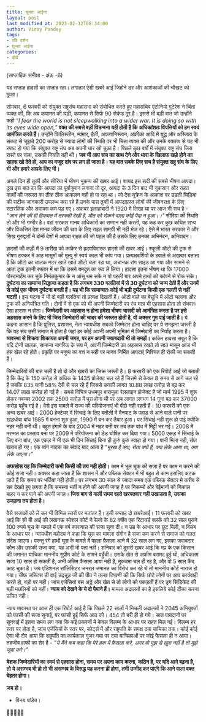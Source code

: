 ```yaml
---
title: घूमता आईना
layout: post
last_modified_at: 2023-02-12T08:34:00
author: Vinay Pandey
tags:
- रवि दर्शन
- घूमता आईना
categories:
- दीर्घ
---
```

(साप्ताहिक समीक्षा - अंक -6)

यह सप्ताह हादसों का सप्ताह रहा। लगातार ऐसी खबरें आईं जिहोने डर और आशंकाओं की चौखट को छुआ। 

सोमवार, 6 फरवरी को संयुक्त राष्ट्रसंघ महासभा को संबोधित करते हुए महासचिव एंटोनियो गुटेरेश ने चिंता व्यक्त की, कि अब कयामत की घड़ी, कयामत से सिर्फ 90 सेकंड दूर है। इससे भी बड़ी बात जो उन्होंने कही *“I fear the world is not sleepwalking into a wider war. It is doing so with its eyes wide open,”*  **वक्त की सबसे बड़ी विडम्बना यही होती है कि अधिकांशतः विपत्तियों को हम स्वयं आमंत्रित करते हैं।** उन्होंने फिलिस्तीन, म्यंमार, हैती, अफगानिस्तान, अफ्रीका आदि में युद्ध और अस्तित्व के संकट से जूझते 200 करोड़ से ज्यादा लोगों की स्थिति पर भी चिंता व्यक्त की और उनके वक्तव्य से यह भी स्पष्ट हो गया कि संयुक्त राष्ट्र संघ अब अपनी धार खो चुका है। पिछले कुछ वर्षों में संयुक्त राष्ट्र संघ जिस रास्ते पर चला, उसकी नियति यही थी। **जब भी आप सच का साथ देने और धारा के खिलाफ खड़े होने का साहस खो देते हो, आप का वजूद दांव पर लग ही जाता है। यह बात सबके लिए सच है संयुक्त राष्ट्र संघ के लिए भी और हमारे आपके लिए भी।**

अगले दिन ही तुर्की और सीरिया में भीषण भूकम्प की खबर आई। शायद इस सदी की सबसे भीषण आपदा। दुख इस बात का कि आपदा का पूर्वानुमान लगाना तो दूर, आपदा के 3 दिन बाद भी नुकसान और राहत कार्यों की जरूरत का ठीक ठीक आकलन नही हो पा रहा था। जो देश यूक्रेन के आकाश पर उड़ती चिड़िया की सटीक जानकारी उपलब्ध करा रहे हैं उनके पास तुर्की में आपदाग्रस्त लोगों की जीवनरक्षा के लिए स्टारलिंक और अवाक्स कम पड़ गए। अकबर इलाहाबादी ने 1920 मे लिखा था पर आज भी सच है -
*"जान लेने की ही हिकमत में तरक्की देखी है,*
*मौत को रोकने वाला कोई पैदा न हुआ।।"*
सीरिया की स्थिति तो और भी गम्भीर है। वहां सरकार मानव अधिकारों का सम्मान नही करती, यह कह कर कुछ कथित सभ्य और विकसित देश मानव जीवन की रक्षा के लिए राहत सामग्री भी नही भेज रहे। ऐसे में भारत सरकार ने और सिख गुरुद्वारों ने दोनों देशों में आपदा राहत की जो पहल की है उसके लिए उनका अभिनंदन, अभिवादन।

हादसों की कड़ी में 9 तारीख को कांकेर से ह्रदयविदारक हादसे की खबर आई। स्कूली ऑटो की ट्रक से भीषण टक्कर में आठ मासूमों की मृत्यु से स्वयं काल भी कांप गया। प्रत्यक्षदर्शियों के हवाले से अखबार बताता है कि ऑटो का चालक मटर खाते खाते ऑटो चला रहा था, अचानक रांग साइड आ गया और सामने से आता ट्रक इतनी रफ्तार में था कि उसने यमदूत का रूप ले लिया। हादसा इतना भीषण था कि 17000 पोस्टमार्टम  कर चुके निर्मलकुमार के न आंसू थम सके न वो पहली बार अपने हाथों को कांपने से रोक सके। **दुर्घटना का सामान्य सिद्धान्त कहता है कि लगभग 330 गलतियां में से 30 दुर्घटना को जन्म देती हैं और उनमें से कोई एक भीषण दुर्घटना बनती हैं। यह भी कि सामान्यतः कोई भी बड़ी दुर्घटना किसी एक गलती से नहीं घटती।** इस घटना में भी दो बड़ी गलतियां तो प्रत्यक्ष दिखती हैं। ऑटो वाले का बेसुधि में ऑटो चलाना और ट्रक की अनियंत्रित गति। दोनों में से एक को भी अपनी जिम्मेदारी का रंच मात्र भी एहसास होता तो संभवतः ऐसा हादसा न होता। **जिम्मेदारी का अहसास न होना हमेशा भीषण त्रासदी को आमंत्रित करता है पर इसे अहसास करने के लिए भी जिस जिम्मेदारी की चादर की जरूरत होती है, वो अक्सर गुम पाई जाती है।** ये कहना आसान है कि पुलिस, प्रशासन, नेता न्यायधीश सबको जिम्मेदार होना चाहिए पर ये समझना जरूरी है कि यह सब उसी समाज मे होता है जहां हर कोई अपनी अपनी भूमिका में जिम्मेदारी का निर्वाह करता है। **व्यवस्था से शिकवा शिकायत अपनी जगह, पर हम अपनी जवाबदारी भी तो समझें।** कांकेर हादसा सबूत है कि यदि दोनों चालक, सामान्य नागरिक के रूप में, अपनी जिम्मेदारी का अहसास रखते तो सात मासूम आज भी हंस खेल रहे होते। प्रकृति पर मनुष्य का वश न सही पर मानव निर्मित आपदाएं निश्चित ही रोकी जा सकती हैं। 

जिम्मेदारियों की बात चली है तो दो और खबरों का जिक्र जरूरी है। 8 फरवरी को एक रिपोर्ट आई जो बताती है कि केंद्र के 150 करोड़ से अधिक के 1435 प्रोजेक्ट चल रहे हैं जिसमे से केवल 8 समय से आगे चल रहे हैं जबकि 835 यानी 58% देरी से चल रहे हैं जिससे उनकी लागत 10.88 लाख करोड़ से बढ़ कर 14.07 लाख करोड़ हो गई है। सबसे विचित्र उधमपुर बारामुला रेललाइन प्रोजेक्ट है जो मार्च 1995 में शुरू होकर नवम्बर 2002 तक 2500 करोड़ में पूरा होना थी पर अब लागत लगभग 14 गुना बढ़ कर 37000 करोड़ पहुँच गई है। वैसे इस मामले में राज्य की परियोजनाएं भी पीछे नही रहती हैं। 10 फरवरी को एक अन्य खबर आई। 2000 हेक्टेयर में सिंचाई के लिए बतौली में मैनपाट के पहाड़ से आने वाले पानी पर खड़धोवा बांध 1985 में बनना शुरु हुआ, 1990 में बन कर तैयार हुआ। पर सिंचाई नही शुरू हो पाई क्योंकि नहर नही बनी थी। बहुत हंगामे के बाद 2004 में नहर बनी पर तब तक बांध में मिट्टी भर गई। 2008 में मरम्मत का प्रस्ताव बना पर 2009 में परियोजना को डेड घोषित कर दिया गया। 5000 एकड़ में सिंचाई के लिए बना बांध, एक एकड़ में भी एक भी दिन सिंचाई बिना ही कुरुं कुरुं स्वाहा हो गया। पानी मिला नही, खेत खराब हो गए। एक व्यंग नाटक का संवाद याद आता है *"मूरख है क्या, रोता क्यों है, क्या लेके आया था, क्या लेके जाएगा।"*

**अफसोस यह कि जिम्मेदारी कभी किसी की तय नही होती।** काम मे भूल चूक की सजा है पर काम न करने की कोई सजा नही। अक्सर कहा जाता है कि शासन में और पब्लिक सेक्टर में भी बहुत से काम इसलिए अटक जाते हैं कि समय पर भर्तियां नही होतीं। पर लगभग 30 साल से ज्यादा समय एक पब्लिक सेक्टर मे करीब से सब देखते हुए लगता है कि समस्या भर्ती न होने की अपनी जगह है पर निकम्मों और बेईमानों को निकाल बाहर न कर पाने की अपनी जगह। **जिस बाग से माली समय रहते खरपतवार नही उखाडता है, उसका उजड़ना तय होता है।** 

वैसे सजाओं को ले कर भी विभिन्न स्तरों पर मतांतर हैं। इसी सप्ताह दो खबरेआईं। 11 फरवरी को खबर आई कि सी बी आई की लखनऊ स्पेशल कोर्ट ने रेलवे के 82 वर्षीय एक रिटायर्ड क्लर्क को 32 साल पुराने 100 रुपये घूस के मामले में एक वर्ष कारावास की सजा सुना दी। न उम्र के आधार पर छूट मिली, न विलंब के आधार पर। न्यायधीश महोदय ने कहा कि घूस का मामला संगीन है सजा कम करने से समाज को गलत संदेश जाएगा। परन्तु रंगे हाथों घूस के मामले में पहला फ़ैसला आने में 32 साल लग गए, इसका जवाबदार कौन और उसकी सजा क्या, यह अभी भी पता नही।  शनिवार को दूसरी खबर आई कि मप्र के एक किसान की जमानत याचिका माननीय सुप्रीम कोर्ट के सामने पहुँची। उसके खेत से अफीम बरामद हुई थी, अधिकतम सजा 10 साल हो सकती है, अभी अंतिम फैसला आया नही है, मुकदमा चल ही रह है, और वो 5 साल कैद काट चुका है। जब एडिशनल सॉलिसिटर जनरल जमानत का विरोध कर रहे थे तो माननीय कोर्ट नाराज हो गया। चीफ जस्टिस डी वाई चंद्रचूड़ जी की पीठ ने तल्ख टिप्पणी की कि सिर्फ छोटे लोगों पर आप कार्यवाही करते हो, बड़ों पर नही। जांच एजेंसियां बस अड्डे और खेत से तो लोगों को पकड़तीं हैं पर ड्रग सिंडिकेट की बड़ी मछलियों को नहीं। **न्याय को देखने के ये दो पैमाने हैं।** मामला अदालतों का है इसलिये कोई टीका करना उचित नही।

न्याय व्यवस्था पर आज ही एक रिपोर्ट आई है कि पिछले 22 सालों में निचली अदालतों ने 2045 अभियुक्तों को फांसी की सजा सुनाई, पर फांसी हुई सिर्फ आठ को। 454 तो बरी ही हो गये। सात पायदानों पर सुनवाई में इतना समय लग गया कि कई प्रकरणों में केवल विलम्ब के आधार पर राहत मिल गई। विलम्ब हर स्तर पर होता है, जांच एजेंसियों के स्तर पर, कोर्ट्स में और राष्ट्रपति के समक्ष दया याचिका तक। कोई कोई ऐसा भी दौर आया कि राष्ट्रपति का कार्यकाल गुजर गया पर दया याचिकाओं पर कोई फैसला ही न आया। तहजीब हाफी का शेर है -
*"ये मैंने कब कहा कि मेरे हक़ में फ़ैसला करे,*
*अगर वो मुझ से ख़ुश नहीं है तो मुझे जुदा करे।"*

**बेशक जिम्मेदारियों का स्वयं से एहसास होना, समय पर अपना काम करना, कठिन है, पर यदि आगे बढ़ना है, तो ये असम्भव भी हो तो भी असम्भव के विरुद्ध यह करना ही होगा, तभी उम्मीद कर पाएंगे कि आने वाला वक्त बेहतर होगा।**

**जय हो।**

- विनय पांडेय।

🙏🌷🌷🙏🙏


